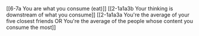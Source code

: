[[6-7a You are what you consume (eat)]]
	[[2-1a1a3b Your thinking is downstream of what you consume]]
		[[2-1a1a3a You're the average of your five closest friends OR You're the average of the people whose content you consume the most]]
